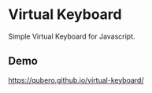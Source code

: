 # Virtual Keyboard
Simple Virtual Keyboard for Javascript.

## Demo
https://qubero.github.io/virtual-keyboard/

